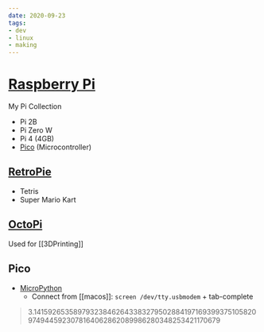 ```yaml
---
date: 2020-09-23
tags:
- dev
- linux
- making
---
```


# [Raspberry Pi](https://www.raspberrypi.org)
My Pi Collection
- Pi 2B
- Pi Zero W
- Pi 4 (4GB)
- [Pico](https://www.raspberrypi.org/products/raspberry-pi-pico/) (Microcontroller)

## [RetroPie](https://retropie.org.uk/)

- Tetris
- Super Mario Kart

## [OctoPi](https://github.com/guysoft/OctoPi)
Used for [[3DPrinting]]


## Pico

- [MicroPython](https://datasheets.raspberrypi.org/pico/raspberry-pi-pico-python-sdk.pdf)
  - Connect from [[macos]]: `screen /dev/tty.usbmodem` + tab-complete



> 3.1415926535897932384626433832795028841971693993751058209749445923078164062862089986280348253421170679
